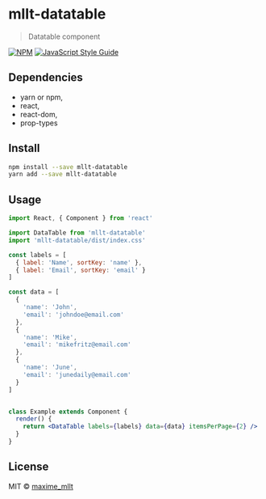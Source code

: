 # mllt-datatable

> Datatable component

[![NPM](https://img.shields.io/npm/v/mllt-datatable.svg)](https://www.npmjs.com/package/mllt-datatable) [![JavaScript Style Guide](https://img.shields.io/badge/code_style-standard-brightgreen.svg)](https://standardjs.com)

## Dependencies
   - yarn or npm,
   - react,
   - react-dom,
   - prop-types

## Install

```bash
npm install --save mllt-datatable
yarn add --save mllt-datatable
```

## Usage

```jsx
import React, { Component } from 'react'

import DataTable from 'mllt-datatable'
import 'mllt-datatable/dist/index.css'

const labels = [
  { label: 'Name', sortKey: 'name' },
  { label: 'Email', sortKey: 'email' }
]

const data = [
  {
    'name': 'John',
    'email': 'johndoe@email.com'
  },
  {
    'name': 'Mike',
    'email': 'mikefritz@email.com'
  },
  {
    'name': 'June',
    'email': 'junedaily@email.com'
  }
]


class Example extends Component {
  render() {
    return <DataTable labels={labels} data={data} itemsPerPage={2} />
  }
}
```

## License

MIT © [maxime_mllt](https://github.com/maxime_mllt)

